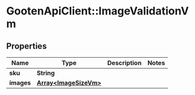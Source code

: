 # GootenApiClient::ImageValidationVm

## Properties
Name | Type | Description | Notes
------------ | ------------- | ------------- | -------------
**sku** | **String** |  | 
**images** | [**Array&lt;ImageSizeVm&gt;**](ImageSizeVm.md) |  | 



